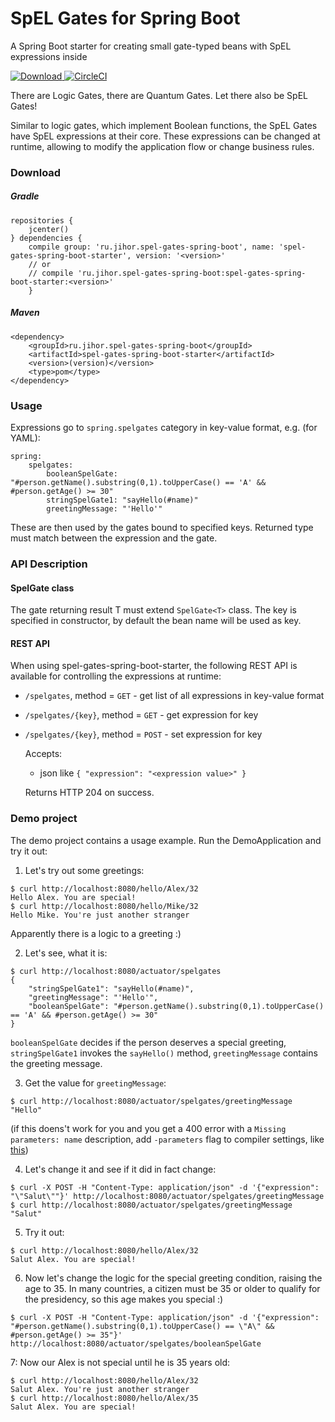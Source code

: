 # SpEL Gates for Spring Boot
A Spring Boot starter for creating small gate-typed beans with SpEL expressions inside

[ ![Download](https://api.bintray.com/packages/jihor/maven/spel-gates-spring-boot/images/download.svg) ](https://bintray.com/jihor/maven/spel-gates-spring-boot/_latestVersion)
[![CircleCI](https://circleci.com/gh/jihor/spel-gates-spring-boot/tree/master.svg?style=shield)](https://circleci.com/gh/jihor/spel-gates-spring-boot/tree/master)

There are Logic Gates, there are Quantum Gates. Let there also be SpEL Gates!

Similar to logic gates, which implement Boolean functions, the SpEL Gates have SpEL expressions at their core.
These expressions can be changed at runtime, allowing to modify the application flow or change business rules.


### Download

##### Gradle
``` 
repositories { 
    jcenter() 
} dependencies { 
    compile group: 'ru.jihor.spel-gates-spring-boot', name: 'spel-gates-spring-boot-starter', version: '<version>' 
    // or 
    // compile 'ru.jihor.spel-gates-spring-boot:spel-gates-spring-boot-starter:<version>' 
    } 
```
##### Maven 
``` 
<dependency> 
    <groupId>ru.jihor.spel-gates-spring-boot</groupId> 
    <artifactId>spel-gates-spring-boot-starter</artifactId> 
    <version>(version)</version> 
    <type>pom</type> 
</dependency> 
```

### Usage
Expressions go to `spring.spelgates` category in key-value format, e.g. (for YAML):
```
spring:
    spelgates:
        booleanSpelGate: "#person.getName().substring(0,1).toUpperCase() == 'A' && #person.getAge() >= 30"
        stringSpelGate1: "sayHello(#name)"
        greetingMessage: "'Hello'"
```
These are then used by the gates bound to specified keys. Returned type must match between the expression and the gate.

### API Description
#### SpelGate class
The gate returning result T must extend `SpelGate<T>` class. The key is specified in constructor, by default the bean name will be used as key.

#### REST API
When using spel-gates-spring-boot-starter, the following REST API is available for controlling the expressions at runtime:
* `/spelgates`, method = `GET` - get list of all expressions in key-value format
* `/spelgates/{key}`, method = `GET` - get expression for key
* `/spelgates/{key}`, method = `POST` - set expression for key

    Accepts:
    - json like ``
{
    "expression": "<expression value>"
}
``

    Returns HTTP 204 on success.

### Demo project
The demo project contains a usage example. Run the DemoApplication and try it out:

1. Let's try out some greetings:
```
$ curl http://localhost:8080/hello/Alex/32
Hello Alex. You are special!
$ curl http://localhost:8080/hello/Mike/32
Hello Mike. You're just another stranger
```
Apparently there is a logic to a greeting :)

2. Let's see, what it is:
```
$ curl http://localhost:8080/actuator/spelgates
{
    "stringSpelGate1": "sayHello(#name)",
    "greetingMessage": "'Hello'",
    "booleanSpelGate": "#person.getName().substring(0,1).toUpperCase() == 'A' && #person.getAge() >= 30"
}
```
`booleanSpelGate` decides if the person deserves a special greeting, `stringSpelGate1` invokes the `sayHello()` method, `greetingMessage` contains the greeting message.

3. Get the value for `greetingMessage`:
```
$ curl http://localhost:8080/actuator/spelgates/greetingMessage
"Hello"
```
(if this doens't work for you and you get a 400 error with a `Missing parameters: name` description, add `-parameters` flag to compiler settings, like [this](https://stackoverflow.com/questions/37463902/how-to-pass-parameters-javac-flag-to-java-compiler-via-gradle))

4. Let's change it and see if it did in fact change:
```
$ curl -X POST -H "Content-Type: application/json" -d '{"expression": "\"Salut\""}' http://localhost:8080/actuator/spelgates/greetingMessage
$ curl http://localhost:8080/actuator/spelgates/greetingMessage
"Salut"
```
5. Try it out:
```
$ curl http://localhost:8080/hello/Alex/32
Salut Alex. You are special!
```
6. Now let's change the logic for the special greeting condition, raising the age to 35. In many countries, a citizen must be 35 or older to qualify for the presidency, so this age makes you special :)
```
$ curl -X POST -H "Content-Type: application/json" -d '{"expression": "#person.getName().substring(0,1).toUpperCase() == \"A\" && #person.getAge() >= 35"}' http://localhost:8080/actuator/spelgates/booleanSpelGate
```

7: Now our Alex is not special until he is 35 years old:
```
$ curl http://localhost:8080/hello/Alex/32
Salut Alex. You're just another stranger
$ curl http://localhost:8080/hello/Alex/35
Salut Alex. You are special!
```
